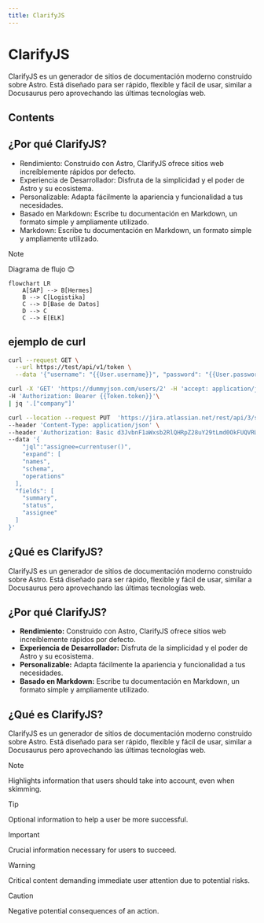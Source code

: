 ```yaml
---
title: ClarifyJS
---
```


# ClarifyJS

ClarifyJS es un generador de sitios de documentación moderno construido sobre Astro. Está diseñado para ser rápido, flexible y fácil de usar, similar a Docusaurus pero aprovechando las últimas tecnologías web.

## Contents

## ¿Por qué ClarifyJS?

- Rendimiento: Construido con Astro, ClarifyJS ofrece sitios web increíblemente rápidos por defecto.
- Experiencia de Desarrollador: Disfruta de la simplicidad y el poder de Astro y su ecosistema.
- Personalizable: Adapta fácilmente la apariencia y funcionalidad a tus necesidades.
- Basado en Markdown: Escribe tu documentación en Markdown, un formato simple y ampliamente utilizado.
- Markdown: Escribe tu documentación en Markdown, un formato simple y ampliamente utilizado.

> [!NOTE]  
> Diagrama de flujo 😊

```mermaid
flowchart LR
    A[SAP] --> B[Hermes]
    B --> C[Logistika]
    C --> D[Base de Datos]
    D --> C
    C --> E[ELK]
```

## ejemplo de curl

```bash title="Token"
curl --request GET \
  --url https://test/api/v1/token \
  --data '{"username": "{{User.username}}", "password": "{{User.password}}"}'

```

```bash title="CURL"
curl -X 'GET' 'https://dummyjson.com/users/2' -H 'accept: application/json' \
-H 'Authorization: Bearer {{Token.token}}'\
| jq '.["company"]'
```

```bash title="CURL2"
curl --location --request PUT  'https://jira.atlassian.net/rest/api/3/search' \
--header 'Content-Type: application/json' \
--header 'Authorization: Basic d3JvbnF1aWxsb2RlQHRpZ28uY29tLmd0OkFUQVRUM3hGZkdGMElLekN0bkkyV0FtTFlpcFV5NGc5elhrQ1ZHWjYxV3BmSHJNRDVVOXNsWlVPdHNiNENvNUJ2UzRpY2xFZ25GTElWNzc2R1dFb0kzXzBmcFQ2ZGN0U3JrUVphcjJYaUNEYVdvbkdLQUY0bnB0M2VwaUstb1lHZVMwUkZPQ0lJdXdHUUR3dE1aeG1lVzJVUXM0RGhLRmpqUFk0ZGMweDJUMnJ6eGVoUDhoLTVmUT1EQjk1M0ZBRg==' \
--data '{
    "jql":"assignee=currentuser()",
    "expand": [
    "names",
    "schema",
    "operations"
  ],
  "fields": [
    "summary",
    "status",
    "assignee"
  ]
}'
```

## ¿Qué es ClarifyJS?

ClarifyJS es un generador de sitios de documentación moderno construido sobre Astro. Está diseñado para ser rápido, flexible y fácil de usar, similar a Docusaurus pero aprovechando las últimas tecnologías web.

## ¿Por qué ClarifyJS?

- **Rendimiento:** Construido con Astro, ClarifyJS ofrece sitios web increíblemente rápidos por defecto.
- **Experiencia de Desarrollador:** Disfruta de la simplicidad y el poder de Astro y su ecosistema.
- **Personalizable:** Adapta fácilmente la apariencia y funcionalidad a tus necesidades.
- **Basado en Markdown:** Escribe tu documentación en Markdown, un formato simple y ampliamente utilizado.

## ¿Qué es ClarifyJS?

ClarifyJS es un generador de sitios de documentación moderno construido sobre Astro. Está diseñado para ser rápido, flexible y fácil de usar, similar a Docusaurus pero aprovechando las últimas tecnologías web.

> [!NOTE]  
> Highlights information that users should take into account, even when skimming.

> [!TIP]
> Optional information to help a user be more successful.

> [!IMPORTANT]  
> Crucial information necessary for users to succeed.

> [!WARNING]  
> Critical content demanding immediate user attention due to potential risks.

> [!CAUTION]
> Negative potential consequences of an action.
